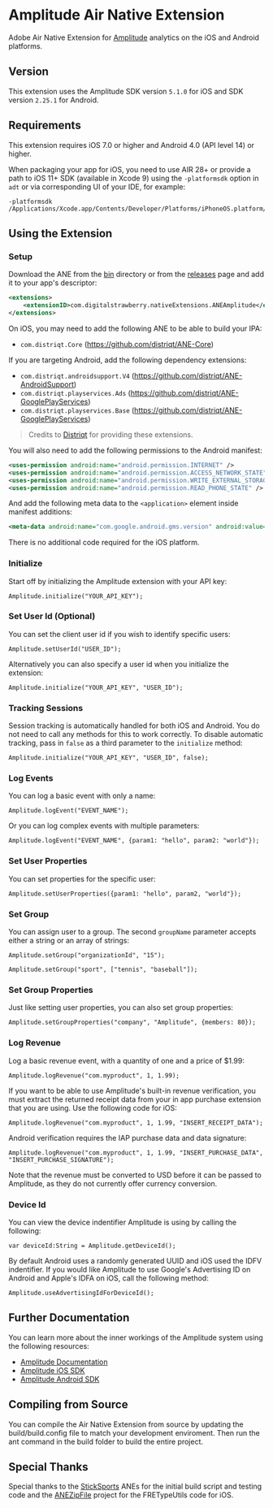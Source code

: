 # Amplitude Air Native Extension

Adobe Air Native Extension for [Amplitude](https://amplitude.com/) analytics on the iOS and Android platforms.

## Version

This extension uses the Amplitude SDK version `5.1.0` for iOS and SDK version `2.25.1` for Android.

## Requirements

This extension requires iOS 7.0 or higher and Android 4.0 (API level 14) or higher.

When packaging your app for iOS, you need to use AIR 28+ or provide a path to iOS 11+ SDK (available in Xcode 9) using the `-platformsdk` option in `adt` or via corresponding UI of your IDE, for example:

```
-platformsdk /Applications/Xcode.app/Contents/Developer/Platforms/iPhoneOS.platform/Developer/SDKs/iPhoneOS11.2.sdk
```

## Using the Extension

### Setup

Download the ANE from the [bin](bin/) directory or from the [releases](../../releases/) page and add it to your app's descriptor:

```xml
<extensions>
    <extensionID>com.digitalstrawberry.nativeExtensions.ANEAmplitude</extensionID>
</extensions>
```

On iOS, you may need to add the following ANE to be able to build your IPA:

* `com.distriqt.Core` (https://github.com/distriqt/ANE-Core)

If you are targeting Android, add the following dependency extensions:

* `com.distriqt.androidsupport.V4` (https://github.com/distriqt/ANE-AndroidSupport)
* `com.distriqt.playservices.Ads` (https://github.com/distriqt/ANE-GooglePlayServices)
* `com.distriqt.playservices.Base` (https://github.com/distriqt/ANE-GooglePlayServices)

> Credits to [Distriqt](https://github.com/distriqt) for providing these extensions.

You will also need to add the following permissions to the Android manifest:

```xml
<uses-permission android:name="android.permission.INTERNET" />
<uses-permission android:name="android.permission.ACCESS_NETWORK_STATE" />
<uses-permission android:name="android.permission.WRITE_EXTERNAL_STORAGE"/>
<uses-permission android:name="android.permission.READ_PHONE_STATE" />
```

And add the following meta data to the `<application>` element inside manifest additions:

```xml
<meta-data android:name="com.google.android.gms.version" android:value="@integer/google_play_services_version" />
```

There is no additional code required for the iOS platform.

### Initialize

Start off by initializing the Amplitude extension with your API key:

```as3
Amplitude.initialize("YOUR_API_KEY");
```

### Set User Id (Optional)

You can set the client user id if you wish to identify specific users:

```as3
Amplitude.setUserId("USER_ID");
```

Alternatively you can also specify a user id when you initialize the extension:

```as3
Amplitude.initialize("YOUR_API_KEY", "USER_ID");
```

### Tracking Sessions

Session tracking is automatically handled for both iOS and Android. You do not need to call any methods for this to work correctly. To disable automatic tracking, pass in `false` as a third parameter to the `initialize` method:

```as3
Amplitude.initialize("YOUR_API_KEY", "USER_ID", false);
```

### Log Events

You can log a basic event with only a name:

```as3
Amplitude.logEvent("EVENT_NAME");
```

Or you can log complex events with multiple parameters:

```as3
Amplitude.logEvent("EVENT_NAME", {param1: "hello", param2: "world"});
```

### Set User Properties

You can set properties for the specific user:

```as3
Amplitude.setUserProperties({param1: "hello", param2, "world"});
```

### Set Group

You can assign user to a group. The second `groupName` parameter accepts either a string or an array of strings:

```as3
Amplitude.setGroup("organizationId", "15");

Amplitude.setGroup("sport", ["tennis", "baseball"]);
```

### Set Group Properties

Just like setting user properties, you can also set group properties:

```as3
Amplitude.setGroupProperties("company", "Amplitude", {members: 80});
```

### Log Revenue

Log a basic revenue event, with a quantity of one and a price of $1.99:

```as3
Amplitude.logRevenue("com.myproduct", 1, 1.99);
```

If you want to be able to use Amplitude's built-in revenue verification, you must extract the returned receipt data from your in app purchase extension that you are using. Use the following code for iOS:

```as3
Amplitude.logRevenue("com.myproduct", 1, 1.99, "INSERT_RECEIPT_DATA");
```

Android verification requires the IAP purchase data and data signature:

```as3
Amplitude.logRevenue("com.myproduct", 1, 1.99, "INSERT_PURCHASE_DATA", "INSERT_PURCHASE_SIGNATURE");
```

Note that the revenue must be converted to USD before it can be passed to Amplitude, as they do not currently offer currency conversion.


### Device Id

You can view the device indentifier Amplitude is using by calling the following:

```as3
var deviceId:String = Amplitude.getDeviceId();
```

By default Android uses a randomly generated UUID and iOS used the IDFV indentifier. If you would like Amplitude to use Google's Advertising ID on Android and Apple's IDFA on iOS, call the following method:

```as3
Amplitude.useAdvertisingIdForDeviceId();
```

## Further Documentation

You can learn more about the inner workings of the Amplitude system using the following resources:

* [Amplitude Documentation](https://amplitude.com/docs)
* [Amplitude iOS SDK](https://github.com/amplitude/Amplitude-iOS)
* [Amplitude Android SDK](https://github.com/amplitude/Amplitude-Android)

## Compiling from Source

You can compile the Air Native Extension from source by updating the build/build.config file to match your development enviroment. Then run the ant command in the build folder to build the entire project.

## Special Thanks

Special thanks to the [StickSports](https://github.com/StickSports/) ANEs for the initial build script and testing code and the [ANEZipFile](https://github.com/xperiments/ANEZipFile) project for the FRETypeUtils code for iOS.